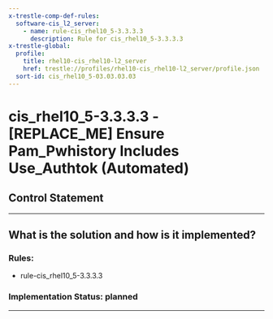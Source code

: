 ```yaml
---
x-trestle-comp-def-rules:
  software-cis_l2_server:
    - name: rule-cis_rhel10_5-3.3.3.3
      description: Rule for cis_rhel10_5-3.3.3.3
x-trestle-global:
  profile:
    title: rhel10-cis_rhel10-l2_server
    href: trestle://profiles/rhel10-cis_rhel10-l2_server/profile.json
  sort-id: cis_rhel10_5-03.03.03.03
---
```


# cis_rhel10_5-3.3.3.3 - \[REPLACE_ME\] Ensure Pam_Pwhistory Includes Use_Authtok (Automated)

## Control Statement

______________________________________________________________________

## What is the solution and how is it implemented?

<!-- For implementation status enter one of: implemented, partial, planned, alternative, not-applicable -->

<!-- Note that the list of rules under ### Rules: is read-only and changes will not be captured after assembly to JSON -->

<!-- Add control implementation description here for control: cis_rhel10_5-3.3.3.3 -->

### Rules:

  - rule-cis_rhel10_5-3.3.3.3

### Implementation Status: planned

______________________________________________________________________
